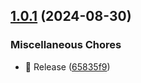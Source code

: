 

## [1.0.1](https://github.com/AlejandroRM-DEV/react-media-queries/compare/1.2.0...1.0.1) (2024-08-30)


### Miscellaneous Chores

* :bookmark: Release ([65835f9](https://github.com/AlejandroRM-DEV/react-media-queries/commit/65835f9482b627c9b0329f9f1c10ce8eb6f6c12f))
